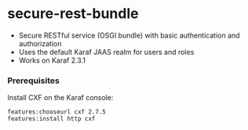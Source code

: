 secure-rest-bundle
==================

* Secure RESTful service (OSGI bundle) with basic authentication and authorization
* Uses the default Karaf JAAS realm for users and roles
* Works on Karaf 2.3.1


### Prerequisites
Install CXF on the Karaf console:

    features:chooseurl cxf 2.7.5
    features:install http cxf
